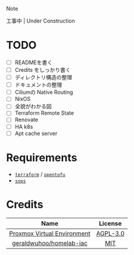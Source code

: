 > [!NOTE]
> 工事中 | Under Construction

# TODO
- [ ] READMEを書く
- [ ] Credits をしっかり書く
- [ ] ディレクトリ構造の整理
- [ ] ドキュメントの整理
- [ ] Ciliumの Native Routing
- [ ] NixOS
- [ ] 全貌がわかる図
- [ ] Terraform Remote State
- [ ] Renovate
- [ ] HA k8s
- [ ] Apt cache server

# Requirements

- [`terraform`](https://github.com/hashicorp/terraform) / [`opentofu`](https://github.com/opentofu/opentofu)
- [`sops`](https://github.com/getsops/sops)

# Credits
|                                 Name                                  |                                License                                |
|:---------------------------------------------------------------------:|:---------------------------------------------------------------------:|
| [Proxmox Virtual Environment](https://www.proxmox.com/en/products/proxmox-virtual-environment/overview) | [AGPL-3.0](https://www.gnu.org/licenses/agpl-3.0.html#license-text) |
| [geraldwuhoo/homelab-iac](https://github.com/geraldwuhoo/homelab-iac) | [MIT](https://github.com/geraldwuhoo/homelab-iac/blob/master/LICENSE) |